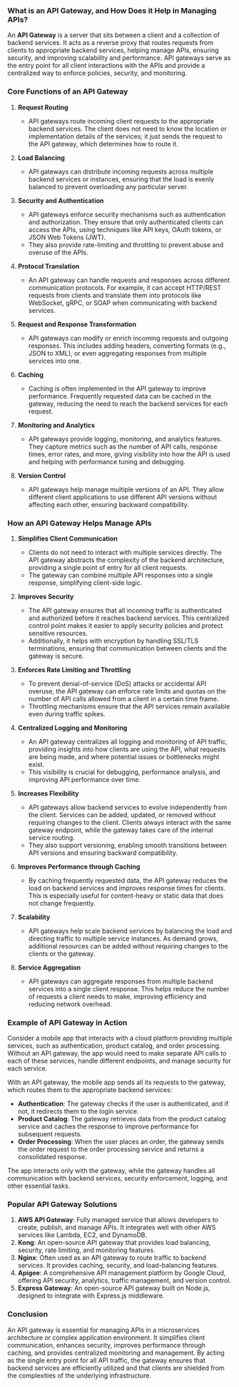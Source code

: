 ### What is an API Gateway, and How Does it Help in Managing APIs?

An **API Gateway** is a server that sits between a client and a collection of backend services. It acts as a reverse proxy that routes requests from clients to appropriate backend services, helping manage APIs, ensuring security, and improving scalability and performance. API gateways serve as the entry point for all client interactions with the APIs and provide a centralized way to enforce policies, security, and monitoring.

### Core Functions of an API Gateway

1. **Request Routing**
   - API gateways route incoming client requests to the appropriate backend services. The client does not need to know the location or implementation details of the services; it just sends the request to the API gateway, which determines how to route it.

2. **Load Balancing**
   - API gateways can distribute incoming requests across multiple backend services or instances, ensuring that the load is evenly balanced to prevent overloading any particular server.

3. **Security and Authentication**
   - API gateways enforce security mechanisms such as authentication and authorization. They ensure that only authenticated clients can access the APIs, using techniques like API keys, OAuth tokens, or JSON Web Tokens (JWT).
   - They also provide rate-limiting and throttling to prevent abuse and overuse of the APIs.

4. **Protocol Translation**
   - An API gateway can handle requests and responses across different communication protocols. For example, it can accept HTTP/REST requests from clients and translate them into protocols like WebSocket, gRPC, or SOAP when communicating with backend services.

5. **Request and Response Transformation**
   - API gateways can modify or enrich incoming requests and outgoing responses. This includes adding headers, converting formats (e.g., JSON to XML), or even aggregating responses from multiple services into one.

6. **Caching**
   - Caching is often implemented in the API gateway to improve performance. Frequently requested data can be cached in the gateway, reducing the need to reach the backend services for each request.

7. **Monitoring and Analytics**
   - API gateways provide logging, monitoring, and analytics features. They capture metrics such as the number of API calls, response times, error rates, and more, giving visibility into how the API is used and helping with performance tuning and debugging.

8. **Version Control**
   - API gateways help manage multiple versions of an API. They allow different client applications to use different API versions without affecting each other, ensuring backward compatibility.

### How an API Gateway Helps Manage APIs

1. **Simplifies Client Communication**
   - Clients do not need to interact with multiple services directly. The API gateway abstracts the complexity of the backend architecture, providing a single point of entry for all client requests.
   - The gateway can combine multiple API responses into a single response, simplifying client-side logic.

2. **Improves Security**
   - The API gateway ensures that all incoming traffic is authenticated and authorized before it reaches backend services. This centralized control point makes it easier to apply security policies and protect sensitive resources.
   - Additionally, it helps with encryption by handling SSL/TLS terminations, ensuring that communication between clients and the gateway is secure.

3. **Enforces Rate Limiting and Throttling**
   - To prevent denial-of-service (DoS) attacks or accidental API overuse, the API gateway can enforce rate limits and quotas on the number of API calls allowed from a client in a certain time frame.
   - Throttling mechanisms ensure that the API services remain available even during traffic spikes.

4. **Centralized Logging and Monitoring**
   - An API gateway centralizes all logging and monitoring of API traffic, providing insights into how clients are using the API, what requests are being made, and where potential issues or bottlenecks might exist.
   - This visibility is crucial for debugging, performance analysis, and improving API performance over time.

5. **Increases Flexibility**
   - API gateways allow backend services to evolve independently from the client. Services can be added, updated, or removed without requiring changes to the client. Clients always interact with the same gateway endpoint, while the gateway takes care of the internal service routing.
   - They also support versioning, enabling smooth transitions between API versions and ensuring backward compatibility.

6. **Improves Performance through Caching**
   - By caching frequently requested data, the API gateway reduces the load on backend services and improves response times for clients. This is especially useful for content-heavy or static data that does not change frequently.

7. **Scalability**
   - API gateways help scale backend services by balancing the load and directing traffic to multiple service instances. As demand grows, additional resources can be added without requiring changes to the clients or the gateway.

8. **Service Aggregation**
   - API gateways can aggregate responses from multiple backend services into a single client response. This helps reduce the number of requests a client needs to make, improving efficiency and reducing network overhead.

### Example of API Gateway in Action

Consider a mobile app that interacts with a cloud platform providing multiple services, such as authentication, product catalog, and order processing. Without an API gateway, the app would need to make separate API calls to each of these services, handle different endpoints, and manage security for each service.

With an API gateway, the mobile app sends all its requests to the gateway, which routes them to the appropriate backend services:

- **Authentication**: The gateway checks if the user is authenticated, and if not, it redirects them to the login service.
- **Product Catalog**: The gateway retrieves data from the product catalog service and caches the response to improve performance for subsequent requests.
- **Order Processing**: When the user places an order, the gateway sends the order request to the order processing service and returns a consolidated response.

The app interacts only with the gateway, while the gateway handles all communication with backend services, security enforcement, logging, and other essential tasks.

### Popular API Gateway Solutions

1. **AWS API Gateway**: Fully managed service that allows developers to create, publish, and manage APIs. It integrates well with other AWS services like Lambda, EC2, and DynamoDB.
2. **Kong**: An open-source API gateway that provides load balancing, security, rate limiting, and monitoring features.
3. **Nginx**: Often used as an API gateway to route traffic to backend services. It provides caching, security, and load-balancing features.
4. **Apigee**: A comprehensive API management platform by Google Cloud, offering API security, analytics, traffic management, and version control.
5. **Express Gateway**: An open-source API gateway built on Node.js, designed to integrate with Express.js middleware.

### Conclusion

An API gateway is essential for managing APIs in a microservices architecture or complex application environment. It simplifies client communication, enhances security, improves performance through caching, and provides centralized monitoring and management. By acting as the single entry point for all API traffic, the gateway ensures that backend services are efficiently utilized and that clients are shielded from the complexities of the underlying infrastructure.